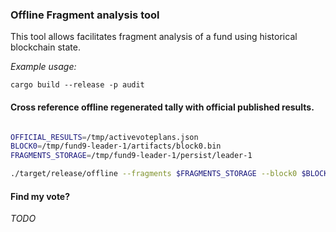 ### Offline Fragment analysis tool

This tool allows facilitates fragment analysis of a fund using historical blockchain state.       

*Example usage:*

```
cargo build --release -p audit
```  

#### Cross reference offline regenerated tally with official published results.

```bash

OFFICIAL_RESULTS=/tmp/activevoteplans.json 
BLOCK0=/tmp/fund9-leader-1/artifacts/block0.bin
FRAGMENTS_STORAGE=/tmp/fund9-leader-1/persist/leader-1

./target/release/offline --fragments $FRAGMENTS_STORAGE --block0 $BLOCK0 --official-results $OFFICIAL_RESULTS

```

#### Find my vote?
*TODO*